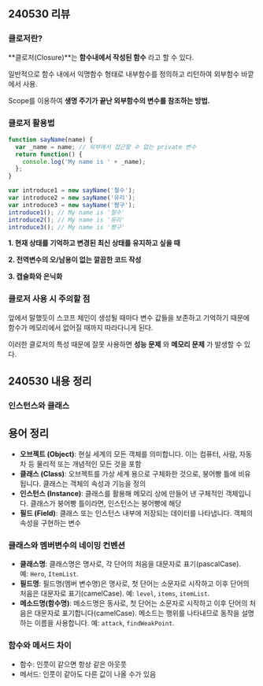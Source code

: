 ## 240530 리뷰

### 클로저란?

**클로저(Closure)**는 **함수내에서 작성된 함수** 라고 할 수 있다. 

일반적으로 함수 내에서 익명함수 형태로 내부함수를 정의하고 리턴하여 외부함수 바깥에서 사용. 

Scope를 이용하여 **생명 주기가 끝난 외부함수의 변수를 참조하는 방법.**

### 클로저 활용법

```jsx
function sayName(name) {
  var _name = name; // 외부에서 접근할 수 없는 private 변수
  return function() {
    console.log('My name is ' + _name);  
  };
}

var introduce1 = new sayName('철수');
var introduce2 = new sayName('유리');
var introduce3 = new sayName('짱구');
introduce1(); // My name is '철수'
introduce2(); // My name is '유리'
introduce3(); // My name is '짱구'
```

**1. 현재 상태를 기억하고 변경된 최신 상태를 유지하고 싶을 때**

**2. 전역변수의 오/남용이 없는 깔끔한 코드 작성**

**3. 캡슐화와 은닉화**

### 클로저 사용 시 주의할 점

앞에서 말했듯이 스코프 체인이 생성될 때마다 변수 값들을 보존하고 기억하기 때문에 함수가 메모리에서 없어질 때까지 따라다니게 된다.

이러한 클로저의 특성 때문에 잘못 사용하면 **성능 문제** 와 **메모리 문제** 가 발생할 수 있다.

## 240530 내용 정리

### 인스턴스와 클래스

## 용어 정리

- **오브젝트 (Object)**: 현실 세계의 모든 객체를 의미합니다. 이는 컴퓨터, 사람, 자동차 등 물리적 또는 개념적인 모든 것을 포함
- **클래스 (Class)**: 오브젝트를 가상 세계 용으로 구체화한 것으로, 붕어빵 틀에 비유됩니다. 클래스는 객체의 속성과 기능을 정의
- **인스턴스 (Instance)**: 클래스를 활용해 메모리 상에 만들어 낸 구체적인 객체입니다. 클래스가 붕어빵 틀이라면, 인스턴스는 붕어빵에 해당
- **필드 (Field)**: 클래스 또는 인스턴스 내부에 저장되는 데이터를 나타냅니다. 객체의 속성을 구현하는 변수

### 클래스와 멤버변수의 네이밍 컨벤션

- **클래스명**: 클래스명은 명사로, 각 단어의 처음을 대문자로 표기(pascalCase). 예: `Hero`, `ItemList`.
- **필드명**: 필드명(멤버 변수명)은 명사로, 첫 단어는 소문자로 시작하고 이후 단어의 처음은 대문자로 표기(camelCase). 예: `level`, `items`, `itemList`.
- **메소드명(함수명)**: 메소드명은 동사로, 첫 단어는 소문자로 시작하고 이후 단어의 처음은 대문자로 표기합니다(camelCase). 메소드는 행위를 나타내므로 동작을 설명하는 이름을 사용합니다. 예: `attack`, `findWeakPoint`.

### 함수와 메서드 차이

- 함수: 인풋이 같으면 항상 같은 아웃풋
- 메서드: 인풋이 같아도 다른 값이 나올 수가 있음